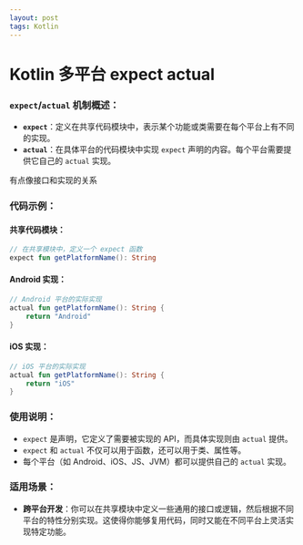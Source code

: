 ```yaml
---
layout: post
tags: Kotlin
---
```


# Kotlin 多平台 expect actual

### `expect`/`actual` 机制概述：

- **`expect`**：定义在共享代码模块中，表示某个功能或类需要在每个平台上有不同的实现。
- **`actual`**：在具体平台的代码模块中实现 `expect` 声明的内容。每个平台需要提供它自己的 `actual` 实现。

有点像接口和实现的关系

### 代码示例：

#### 共享代码模块：
```kotlin
// 在共享模块中，定义一个 expect 函数
expect fun getPlatformName(): String
```

#### Android 实现：
```kotlin
// Android 平台的实际实现
actual fun getPlatformName(): String {
    return "Android"
}
```

#### iOS 实现：
```kotlin
// iOS 平台的实际实现
actual fun getPlatformName(): String {
    return "iOS"
}
```

### 使用说明：
- `expect` 是声明，它定义了需要被实现的 API，而具体实现则由 `actual` 提供。
- `expect` 和 `actual` 不仅可以用于函数，还可以用于类、属性等。
- 每个平台（如 Android、iOS、JS、JVM）都可以提供自己的 `actual` 实现。

### 适用场景：
- **跨平台开发**：你可以在共享模块中定义一些通用的接口或逻辑，然后根据不同平台的特性分别实现。这使得你能够复用代码，同时又能在不同平台上灵活实现特定功能。
